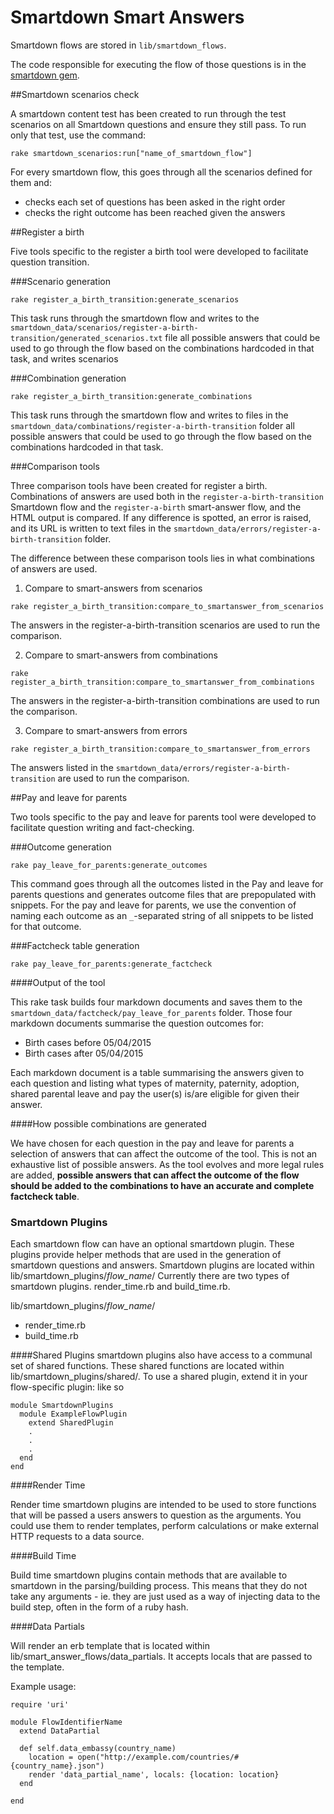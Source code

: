 Smartdown Smart Answers
=============

Smartdown flows are stored in `lib/smartdown_flows`.

The code responsible for executing the flow of those questions is in the [smartdown gem](https://github.com/alphagov/smartdown).

##Smartdown scenarios check

A smartdown content test has been created to run through the test scenarios on all Smartdown questions and ensure they still pass.
To run only that test, use the command:

```rake smartdown_scenarios:run["name_of_smartdown_flow"]```

For every smartdown flow, this goes through all the scenarios defined for them and:
- checks each set of questions has been asked in the right order
- checks the right outcome has been reached given the answers

##Register a birth

Five tools specific to the register a birth tool were developed to facilitate question transition.

###Scenario generation

```rake register_a_birth_transition:generate_scenarios```

This task runs through the smartdown flow and writes to the `smartdown_data/scenarios/register-a-birth-transition/generated_scenarios.txt` file all possible answers that could be used to go through the flow based on the combinations hardcoded in that task, and writes scenarios

###Combination generation

```rake register_a_birth_transition:generate_combinations```

This task runs through the smartdown flow and writes to files in the `smartdown_data/combinations/register-a-birth-transition` folder all possible answers that could be used to go through the flow based on the combinations hardcoded in that task.

###Comparison tools

Three comparison tools have been created for register a birth. Combinations of answers are used both in the `register-a-birth-transition` Smartdown flow and the `register-a-birth` smart-answer flow, and the HTML output is compared. If any difference is spotted, an error is raised, and its URL is written to text files in the `smartdown_data/errors/register-a-birth-transition` folder.

The difference between these comparison tools lies in what combinations of answers are used.

1. Compare to smart-answers from scenarios

```rake register_a_birth_transition:compare_to_smartanswer_from_scenarios```

The answers in the register-a-birth-transition scenarios are used to run the comparison.

2. Compare to smart-answers from combinations

```rake register_a_birth_transition:compare_to_smartanswer_from_combinations```

The answers in the register-a-birth-transition combinations are used to run the comparison.

3. Compare to smart-answers from errors

```rake register_a_birth_transition:compare_to_smartanswer_from_errors```

The answers listed in the `smartdown_data/errors/register-a-birth-transition` are used to run the comparison.

##Pay and leave for parents

Two tools specific to the pay and leave for parents tool were developed to facilitate question writing and fact-checking.

###Outcome generation

```rake pay_leave_for_parents:generate_outcomes```

This command goes through all the outcomes listed in the Pay and leave for parents questions and generates outcome files that
are prepopulated with snippets.
For the pay and leave for parents, we use the convention of naming each outcome as an `_`-separated string of all snippets to be listed for that outcome.

###Factcheck table generation

```rake pay_leave_for_parents:generate_factcheck```

####Output of the tool

This rake task builds four markdown documents and saves them to the ```smartdown_data/factcheck/pay_leave_for_parents``` folder.
Those four markdown documents summarise the question outcomes for:
* Birth cases before 05/04/2015
* Birth cases after 05/04/2015

Each markdown document is a table summarising the answers given to each question and listing what types of maternity,
paternity, adoption, shared parental leave and pay the user(s) is/are eligible for given their answer.

####How possible combinations are generated

We have chosen for each question in the pay and leave for parents a selection of answers that can affect the outcome of the tool.
This is not an exhaustive list of possible answers. As the tool evolves and more legal rules are added, **possible answers
that can affect the outcome of the flow should be added to the combinations to have an accurate and complete factcheck table**.

### Smartdown Plugins

Each smartdown flow can have an optional smartdown plugin. These plugins provide helper methods that are used in the generation of smartdown questions and answers. Smartdown plugins are located within lib/smartdown_plugins/*flow_name*/
Currently there are two types of smartdown plugins. render_time.rb and build_time.rb.

lib/smartdown_plugins/*flow_name*/
  - render_time.rb
  - build_time.rb

####Shared Plugins
smartdown plugins also have access to a communal set of shared functions. These shared functions are located within lib/smartdown_plugins/shared/. To use a shared plugin, extend it in your flow-specific plugin: like so

````
module SmartdownPlugins
  module ExampleFlowPlugin
    extend SharedPlugin
    .
    .
    .
  end
end
````

####Render Time

Render time smartdown plugins are intended to be used to store functions that will be passed a users answers to question as the arguments. You could use them to render templates, perform calculations or make external HTTP requests to a data source.

####Build Time

Build time smartdown plugins contain methods that are available to smartdown in the parsing/building process. This means that they do not take any arguments - ie. they are just used as
a way of injecting data to the build step, often in the form of a ruby hash.

####Data Partials

Will render an erb template that is located within lib/smart_answer_flows/data_partials. It accepts locals that are passed to the template.

Example usage:

````
require 'uri'

module FlowIdentifierName
  extend DataPartial

  def self.data_embassy(country_name)
    location = open("http://example.com/countries/#{country_name}.json")
    render 'data_partial_name', locals: {location: location}
  end

end
````
